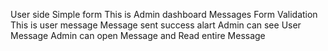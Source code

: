 User side Simple form
This is Admin dashboard Messages
Form Validation
This is user message
Message sent success alart
Admin can see User Message
Admin can open Message and Read entire Message
